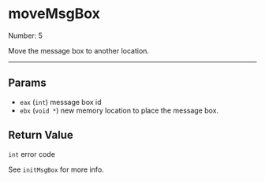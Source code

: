 # moveMsgBox

Number: 5

Move the message box to another location.

---

## Params

- `eax` (`int`) message box id
- `ebx` (`void *`) new memory location to place the message box.

## Return Value

`int` error code

See `initMsgBox` for more info.